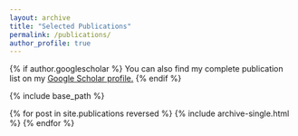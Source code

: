 ```yaml
---
layout: archive
title: "Selected Publications"
permalink: /publications/
author_profile: true
---
```


{% if author.googlescholar %}
  You can also find my complete publication list on my <u><a href="{{https://scholar.google.com/citations?user=NgRN_6kAAAAJ&hl=en}}">Google Scholar profile</a>.</u>
{% endif %}

{% include base_path %}

{% for post in site.publications reversed %}
  {% include archive-single.html %}
{% endfor %}
